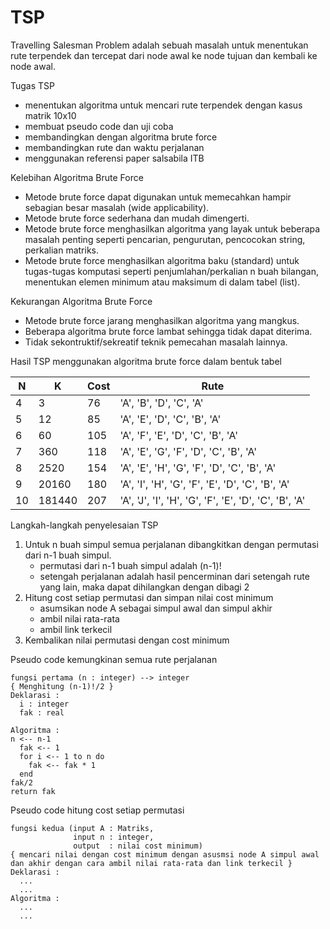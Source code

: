 # TSP

Travelling Salesman Problem adalah sebuah masalah untuk menentukan rute terpendek dan tercepat dari node awal ke node tujuan dan kembali ke node awal.

Tugas TSP
  - menentukan algoritma untuk mencari rute terpendek dengan kasus matrik 10x10
  - membuat pseudo code dan uji coba 
  - membandingkan dengan algoritma brute force 
  - membandingkan rute dan waktu perjalanan
  - menggunakan referensi paper salsabila ITB

Kelebihan Algoritma Brute Force
  - Metode brute force dapat digunakan untuk memecahkan hampir sebagian besar masalah (wide applicability).
  - Metode brute force sederhana dan mudah dimengerti.
  - Metode brute force menghasilkan algoritma yang layak untuk beberapa masalah penting seperti pencarian, pengurutan, pencocokan string, perkalian matriks.
  - Metode brute force menghasilkan algoritma baku (standard) untuk tugas-tugas komputasi seperti penjumlahan/perkalian n buah bilangan, menentukan elemen minimum atau maksimum di dalam tabel (list).

Kekurangan Algoritma Brute Force
  - Metode brute force jarang menghasilkan algoritma yang mangkus.
  - Beberapa algoritma brute force lambat sehingga tidak dapat diterima.
  - Tidak sekontruktif/sekreatif teknik pemecahan masalah lainnya.

Hasil TSP menggunakan algoritma brute force dalam bentuk tabel

|N    |K      |Cost   |Rute                                                 |   
|-----|-------|-------|-----------------------------------------------------|
|4    |3      |76     |'A', 'B', 'D', 'C', 'A'                              |   
|5    |12     |85     |'A', 'E', 'D', 'C', 'B', 'A'                         |   
|6    |60     |105    |'A', 'F', 'E', 'D', 'C', 'B', 'A'                    |   
|7    |360    |118    |'A', 'E', 'G', 'F', 'D', 'C', 'B', 'A'               |   
|8    |2520   |154    |'A', 'E', 'H', 'G', 'F', 'D', 'C', 'B', 'A'          |  
|9    |20160  |180    |'A', 'I', 'H', 'G', 'F', 'E', 'D', 'C', 'B', 'A'     |  
|10   |181440 |207    |'A', 'J', 'I', 'H', 'G', 'F', 'E', 'D', 'C', 'B', 'A'|  

Langkah-langkah penyelesaian TSP
  1. Untuk n buah simpul semua perjalanan dibangkitkan dengan permutasi dari n-1 buah simpul.
      - permutasi dari n-1 buah simpul adalah (n-1)!
      - setengah perjalanan adalah hasil pencerminan dari setengah rute yang lain, maka dapat dihilangkan dengan dibagi 2
  2. Hitung cost setiap permutasi dan simpan nilai cost minimum
      - asumsikan node A sebagai simpul awal dan simpul akhir
      - ambil nilai rata-rata
      - ambil link terkecil
  3. Kembalikan nilai permutasi dengan cost minimum
      
Pseudo code kemungkinan semua rute perjalanan
```
fungsi pertama (n : integer) --> integer
{ Menghitung (n-1)!/2 }
Deklarasi :
  i : integer
  fak : real
  
Algoritma :
n <-- n-1
  fak <-- 1
  for i <-- 1 to n do
    fak <-- fak * 1
  end
fak/2  
return fak
```

Pseudo code hitung cost setiap permutasi
```
fungsi kedua (input A : Matriks,
              input n : integer,
              output  : nilai cost minimum)
{ mencari nilai dengan cost minimum dengan asusmsi node A simpul awal dan akhir dengan cara ambil nilai rata-rata dan link terkecil }
Deklarasi :
  ...
  ...
Algoritma :
  ...
  ...
```
